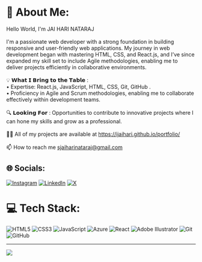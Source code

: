 # 💫 About Me:
Hello World, I'm JAI HARI NATARAJ<br><br>I'm a passionate web developer with a strong foundation in building responsive and user-friendly web applications. My journey in web development began with mastering HTML, CSS, and React.js, and I’ve since expanded my skill set to include Agile methodologies, enabling me to deliver projects efficiently in collaborative environments.<br><br>💡 𝗪𝗵𝗮𝘁 𝗜 𝗕𝗿𝗶𝗻𝗴 𝘁𝗼 𝘁𝗵𝗲 𝗧𝗮𝗯𝗹𝗲 :<br>• Expertise: React.js, JavaScript, HTML, CSS, Git, GitHub .<br>• Proficiency in Agile and Scrum methodologies, enabling me to collaborate effectively within development teams.<br><br>🔍 𝗟𝗼𝗼𝗸𝗶𝗻𝗴 𝗙𝗼𝗿 : Opportunities to contribute to innovative projects where I can hone my skills and grow as a professional.<br><br>👨‍💻 All of my projects are available at https://ijaihari.github.io/portfolio/<br><br>📫 How to reach me sjaiharinataraj@gmail.com


## 🌐 Socials:
[![Instagram](https://img.shields.io/badge/Instagram-%23E4405F.svg?logo=Instagram&logoColor=white)](https://instagram.com/https://instagram.com/ijaihari) [![LinkedIn](https://img.shields.io/badge/LinkedIn-%230077B5.svg?logo=linkedin&logoColor=white)](https://linkedin.com/in/www.linkedin.com/in/jaihari) [![X](https://img.shields.io/badge/X-black.svg?logo=X&logoColor=white)](https://x.com/https://x.com/ijaihari) 

# 💻 Tech Stack:
![HTML5](https://img.shields.io/badge/html5-%23E34F26.svg?style=for-the-badge&logo=html5&logoColor=white) ![CSS3](https://img.shields.io/badge/css3-%231572B6.svg?style=for-the-badge&logo=css3&logoColor=white) ![JavaScript](https://img.shields.io/badge/javascript-%23323330.svg?style=for-the-badge&logo=javascript&logoColor=%23F7DF1E) ![Azure](https://img.shields.io/badge/azure-%230072C6.svg?style=for-the-badge&logo=microsoftazure&logoColor=white) ![React](https://img.shields.io/badge/react-%2320232a.svg?style=for-the-badge&logo=react&logoColor=%2361DAFB) ![Adobe Illustrator](https://img.shields.io/badge/adobe%20illustrator-%23FF9A00.svg?style=for-the-badge&logo=adobe%20illustrator&logoColor=white) ![Git](https://img.shields.io/badge/git-%23F05033.svg?style=for-the-badge&logo=git&logoColor=white) ![GitHub](https://img.shields.io/badge/github-%23121011.svg?style=for-the-badge&logo=github&logoColor=white)

---
[![](https://visitcount.itsvg.in/api?id=ijaihari&icon=5&color=1)](https://visitcount.itsvg.in)
